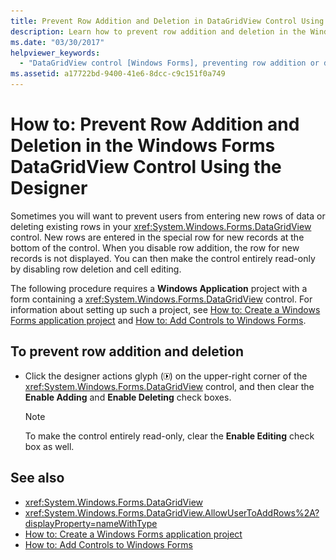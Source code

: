 ```yaml
---
title: Prevent Row Addition and Deletion in DataGridView Control Using the Designer
description: Learn how to prevent row addition and deletion in the Windows Forms DataGridView control using the designer.
ms.date: "03/30/2017"
helpviewer_keywords:
  - "DataGridView control [Windows Forms], preventing row addition or deletion"
ms.assetid: a17722bd-9400-41e6-8dcc-c9c151f0a749
---
```

# How to: Prevent Row Addition and Deletion in the Windows Forms DataGridView Control Using the Designer

Sometimes you will want to prevent users from entering new rows of data or deleting existing rows in your <xref:System.Windows.Forms.DataGridView> control. New rows are entered in the special row for new records at the bottom of the control. When you disable row addition, the row for new records is not displayed. You can then make the control entirely read-only by disabling row deletion and cell editing.

 The following procedure requires a **Windows Application** project with a form containing a <xref:System.Windows.Forms.DataGridView> control. For information about setting up such a project, see [How to: Create a Windows Forms application project](/visualstudio/ide/step-1-create-a-windows-forms-application-project) and [How to: Add Controls to Windows Forms](how-to-add-controls-to-windows-forms.md).

## To prevent row addition and deletion

- Click the designer actions glyph (![Small black arrow](./media/designer-actions-glyph.gif)) on the upper-right corner of the <xref:System.Windows.Forms.DataGridView> control, and then clear the **Enable Adding** and **Enable Deleting** check boxes.

    > [!NOTE]
    > To make the control entirely read-only, clear the **Enable Editing** check box as well.

## See also

- <xref:System.Windows.Forms.DataGridView>
- <xref:System.Windows.Forms.DataGridView.AllowUserToAddRows%2A?displayProperty=nameWithType>
- [How to: Create a Windows Forms application project](/visualstudio/ide/step-1-create-a-windows-forms-application-project)
- [How to: Add Controls to Windows Forms](how-to-add-controls-to-windows-forms.md)
